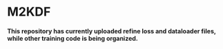 # M2KDF
#### This repository has currently uploaded refine loss and dataloader files, while other training code is being organized.
